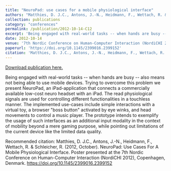 ```yaml
---
title: "NeuroPad: use cases for a mobile physiological interface"
authors: "Matthies, D. J.C., Antons, J.-N., Heidmann, F., Wettach, R. & Schleicher, R. "
collection: publications
category: "conferences"
permalink: /publication/2012-10-14-C12
excerpt: 'Being engaged with real-world tasks -- when hands are busy -- also means not being able to use mobile devices. Trying to overcome this problem we present NeuroPad, an iPad-application that connects a commercially available low-cost neuro headset with an iPad. The read physiological signals are used for controlling different functionalities in a touchless manner. The implemented use-cases include simple interactions with a virtual toy, a browser &quot;boss button&quot; activated by eye winks, and head movements to control a music player. The prototype intends to exemplify the usage of such interfaces as an additional input modality in the context of mobility beyond a mere gaming purpose, while pointing out limitations of the current device like the limited data quality.'
date: 2012-10-14
venue: '7th Nordic Conference on Human-Computer Interaction (NordiCHI 2012)'
paperurl: 'https://doi.org/10.1145/2399016.2399152'
citation: 'Matthies, D. J.C., Antons, J.-N., Heidmann, F., Wettach, R. &amp; Schleicher, R. (2012, October). NeuroPad: Use Cases For A Mobile Physiological Interface. Poster presented at the 7th Nordic Conference on Human-Computer Interaction (NordiCHI 2012), Copenhagen, Denmark.  https://doi.org/10.1145/2399016.2399152 '
---
```


<a href='https://doi.org/10.1145/2399016.2399152'>Download publication here.</a>

Being engaged with real-world tasks -- when hands are busy -- also means not being able to use mobile devices. Trying to overcome this problem we present NeuroPad, an iPad-application that connects a commercially available low-cost neuro headset with an iPad. The read physiological signals are used for controlling different functionalities in a touchless manner. The implemented use-cases include simple interactions with a virtual toy, a browser &quot;boss button&quot; activated by eye winks, and head movements to control a music player. The prototype intends to exemplify the usage of such interfaces as an additional input modality in the context of mobility beyond a mere gaming purpose, while pointing out limitations of the current device like the limited data quality.

Recommended citation: Matthies, D. J.C., Antons, J.-N., Heidmann, F., Wettach, R. & Schleicher, R. (2012, October). NeuroPad: Use Cases For A Mobile Physiological Interface. Poster presented at the 7th Nordic Conference on Human-Computer Interaction (NordiCHI 2012), Copenhagen, Denmark.  https://doi.org/10.1145/2399016.2399152 